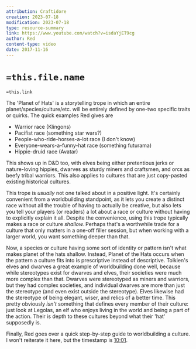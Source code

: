 ```yaml
---
attribution: Craftidore
creation: 2023-07-18
modification: 2023-07-18
type: resource-summary
link: https://www.youtube.com/watch?v=isdaYjET9cg
author: Red
content-type: video
date: 2017-11-16
---
```


# `=this.file.name`
`=this.link`

The 'Planet of Hats' is a storytelling trope in which an entire planet/species/culture/etc. will be entirely defined by one-two specific traits or quirks. The quick examples Red gives are

- Warrior race (Klingons)
- Pacifist race (something star wars?)
- People-who-ride-horses-a-lot race (I don't know)
- Everyone-wears-a-funny-hat race (something futurama)
- Hippie-druid race (Avatar)

This shows up in D&D too, with elves being either pretentious jerks or nature-loving hippies, dwarves as sturdy miners and craftsmen, and orcs as beefy tribal warriors.
This also applies to cultures that are just copy-pasted existing historical cultures.

This trope is *usually* not one talked about in a positive light. 
It's certainly convenient from a worldbuilding standpoint, as it lets you create a distinct race without all the trouble of having to actually be creative, but also lets you tell your players (or readers) a lot about a race or culture without having to explicitly explain it all.
Despite the convenience, using this trope typically makes a race or culture *shallow.*
Perhaps that's a worthwhile trade for a culture that only matters in a one-off filler session, but when working with a larger world, you want something deeper than that.

Now, a species or culture having some sort of identity or pattern isn't what makes planet of the hats shallow. 
Instead, Planet of the Hats occurs when the pattern a culture fits into is prescriptive instead of descriptive.
Tolkien's elves and dwarves a great example of worldbuilding done well, because while stereotypes exist for dwarves and elves, their societies were much more complex than that. Dwarves were stereotyped as miners and warriors, but they had complex societies, and individual dwarves are more than just the stereotype (and even exist outside the stereotype). Elves likewise had the stereotype of being elegant, wiser, and relics of a better time.
This pretty obviously *isn't* something that defines every member of their culture: just look at Legolas, an elf who enjoys living in the world and being a part of the action.
Their is depth to these cultures beyond what their 'hat' supposedly is.

Finally, Red goes over a quick step-by-step guide to worldbuilding a culture. I won't reiterate it here, but the timestamp is [10:01](https://youtu.be/isdaYjET9cg?t=601).


